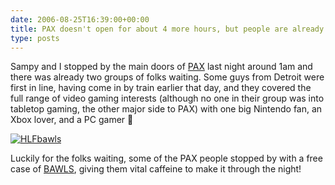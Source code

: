 ```yaml
---
date: 2006-08-25T16:39:00+00:00
title: PAX doesn't open for about 4 more hours, but people are already waiting
type: posts
---
```

Sampy and I stopped by the main doors of [PAX](http://www.on10.net/Blogs/TheShow/5132/) last night around 1am and there was already two groups of folks waiting. Some guys from Detroit were first in line, having come in by train earlier that day, and they covered the full range of video gaming interests (although no one in their group was into tabletop gaming, the other major side to PAX) with one big Nintendo fan, an Xbox lover, and a PC gamer 🙂

[<img alt="HLFbawls" hspace="0" src="http://static.flickr.com/35/105441185_09aef9171d_m.jpg" border="0" />](http://www.flickr.com/photos/22445617@N00/105441185/ "HLFbawls")

Luckily for the folks waiting, some of the PAX people stopped by with a free case of [BAWLS](http://www.bawls.com/), giving them vital caffeine to make it through the night!
